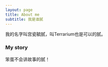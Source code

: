 ```yaml
---
layout: page
title: About me
subtitle: 我是谁腻
---
```


我的名字叫宫瓷毓腻，叫Terrarium也是可以的腻。


### My story

 笨蛋不会讲故事的腻！
